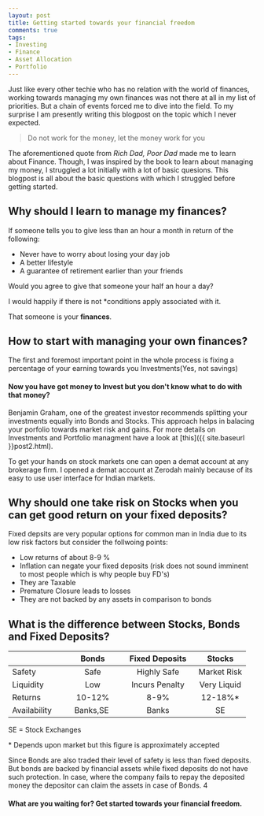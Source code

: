 ```yaml
---
layout: post
title: Getting started towards your financial freedom
comments: true
tags:
- Investing
- Finance
- Asset Allocation
- Portfolio
---
```


Just like every other techie who has no relation with the world of finances, working towards managing my own finances was not there at all in my list of priorities. But a chain of events forced me to dive into the field. To my surprise I am presently writing this blogpost on the topic which I never expected.

> Do not work for the money, let the money work for you

The aforementioned quote from _Rich Dad, Poor Dad_ made me to learn about Finance. Though, I was inspired by the book to learn about managing my money, I struggled a lot initially with a lot of basic quesions. This blogpost is all about the basic questions with which I struggled before getting started.

## Why should I learn to manage my finances?
If someone tells you to give less than an hour a month in return of the following:
* Never have to worry about losing your day job
* A better lifestyle
* A guarantee of retirement earlier than your friends

Would you agree to give that someone your half an hour a day?

I would happily if there is not *conditions apply associated with it.

That someone is your **finances**.

## How to start with managing your own finances?
The first and foremost important point in the whole process is fixing a percentage of your earning towards you Investments(Yes, not savings)

#### Now you have got money to Invest but you don't know what to do with that money?

Benjamin Graham, one of the greatest investor recommends splitting your investments equally into Bonds and Stocks. This approach helps in balacing your porfolio towards market risk and gains. For more details on Investments and Portfolio managment have a look at [this]({{ site.baseurl }}post2.html). 

To get your hands on stock markets one can open a demat account at any brokerage firm. I opened a demat account at Zerodah mainly because of its easy to use user interface for Indian markets.
<!-- * Best way to own the a complete market for a passive investor is to invest in Index Funds
 -->
## Why should one take risk on Stocks when you can get good return on your fixed deposits?
Fixed depsits are very popular options for common man in India due to its low risk factors but consider the follwoing points:
* Low returns of about 8-9 %
* Inflation can negate your fixed deposits (risk does not sound imminent to most people which is why people buy FD's)
* They are Taxable
* Premature Closure leads to losses
* They are not backed by any assets in comparison to bonds

## What is the difference between Stocks, Bonds and Fixed Deposits?

|                 | Bonds         | Fixed Deposits   | Stocks     
| --------------- | :-----------: | :--------------: | :------------: 
| Safety    	  | Safe    	  | Highly Safe      | Market Risk
| Liquidity       | Low           | &nbsp;&nbsp;&nbsp;Incurs Penalty&nbsp;&nbsp;&nbsp;|Very Liquid 
| Returns   	  | 10-12%        | 8-9%             | 12-18%\*   
| Availability&nbsp;&nbsp;&nbsp;&nbsp;|&nbsp;&nbsp;&nbsp;Banks,SE&nbsp;&nbsp;&nbsp;&nbsp;| Banks            | SE       

SE = Stock Exchanges

\* Depends upon market but this figure is approximately accepted

Since Bonds are also traded their level of safety is less than fixed deposits. But bonds are backed by financial assets while fixed deposits do not have such protection. In case, where the company fails to repay the deposited money the depositor can claim the assets in case of Bonds. 4

#### What are you waiting for? Get started towards your financial freedom.


<!--## Investmenst vs Speculation
When one of my relatives lost his job and all the money in 2008 market crash **Stock Market** became synonymous to **Gambling** for me.
 
An investment operation is one which, upon thorough analysis promises safety of principle and an adequate return. Operation not meeting these requirements are speculative. Invesor should be able to keep his investments atleast for an year without worrying about vicissitudes of the market. 


### Inflation
<!-- Now you will say that sounds good on paper but people loose money all the time -->





